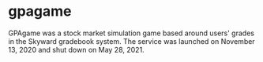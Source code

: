 # gpagame

GPAgame was a stock market simulation game based around users' grades in the Skyward gradebook system.
The service was launched on November 13, 2020 and shut down on May 28, 2021.
